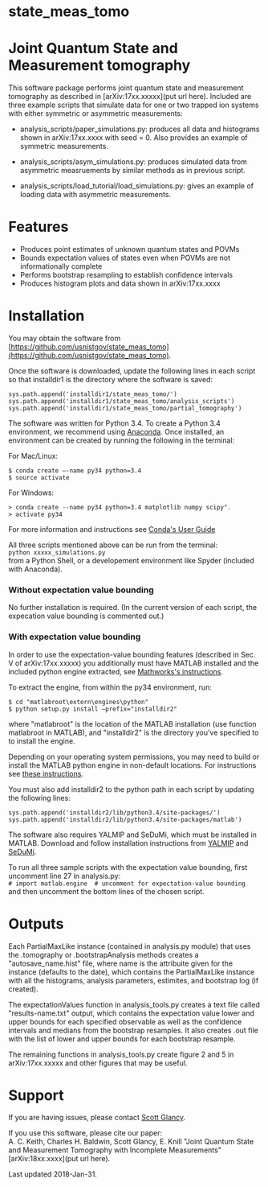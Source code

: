 # state_meas_tomo

# Joint Quantum State and Measurement tomography
This software package performs joint quantum state and measurement tomography 
as described in [arXiv:17xx.xxxxx](put url here). Included are three example scripts that 
simulate data for one or two trapped ion systems with either symmetric or
asymmetric measurements: 

- analysis_scripts/paper_simulations.py: produces all data and
    histograms shown in arXiv:17xx.xxxx with seed = 0. Also provides
    an example of symmetric measurements.

- analysis_scripts/asym_simulations.py: produces simulated data from
    asymmetric measruements by similar methods as in previous script.

- analysis_scripts/load_tutorial/load_simulations.py: gives an example
    of loading data with asymmetric measurements.


# Features
- Produces point estimates of unknown quantum states and POVMs
- Bounds expectation values of states even when POVMs are not informationally 
  complete
- Performs bootstrap resampling to establish confidence intervals
- Produces histogram plots and data shown in arXiv:17xx.xxxx


# Installation
You may obtain the software from
[https://github.com/usnistgov/state_meas_tomo](https://github.com/usnistgov/state_meas_tomo).

Once the software is downloaded, update the following lines in each script so 
that installdir1 is the directory where the software is saved:
```
sys.path.append('installdir1/state_meas_tomo/')
sys.path.append('installdir1/state_meas_tomo/analysis_scripts')
sys.path.append('installdir1/state_meas_tomo/partial_tomography')
```

The software was written for Python 3.4. To create a Python 3.4 environment,
we recommend using [Anaconda](https://www.anaconda.com/download/). Once 
installed, an environment can be created by running the following in the 
terminal:

For Mac/Linux:
```
$ conda create —-name py34 python=3.4
$ source activate
```

For Windows:
```
> conda create --name py34 python=3.4 matplotlib numpy scipy".
> activate py34
```

For more information and instructions see [Conda's User Guide](https://conda.io/docs/user-guide/tasks/manage-environments.html)

All three scripts mentioned above can be run from the terminal:  
`python xxxxx_simulations.py`  
from a Python Shell, or a developement environment like Spyder 
(included with Anaconda).

### Without expectation value bounding
No further installation is required. (In the current version of each script, the expecation value bounding is commented out.)

### With expectation value bounding
In order to use the expectation-value bounding features (described in Sec. V of arXiv:17xx.xxxxx) you additionally must have MATLAB installed and the included python engine extracted, see [Mathworks's instructions](https://www.mathworks.com/help/matlab/matlab_external/install-the-matlab-engine-for-python.html).

To extract the engine, from within the py34 environment, run:
```
$ cd "matlabroot\extern\engines\python"
$ python setup.py install —prefix="installdir2"
```
where "matlabroot" is the location of the MATLAB installation (use function
matlabroot in MATLAB), and "installdir2" is the directory you've specified to 
to install the engine.

Depending on your operating system permissions, you may need to build
or install the MATLAB python engine in non-default locations.  For
instructions see [these instructions](https://www.mathworks.com/help/matlab/matlab_external/install-matlab-engine-api-for-python-in-nondefault-locations.html).

You must also add installdir2 to the python path in each script by
updating the following lines:
                                                               
```
sys.path.append('installdir2/lib/python3.4/site-packages/')
sys.path.append('installdir2/lib/python3.4/site-packages/matlab')
```

The software also requires YALMIP and SeDuMi, which must be
installed in MATLAB.  Download and follow installation instructions
from [YALMIP](https://yalmip.github.io) and [SeDuMi](http://sedumi.ie.lehigh.edu).
                                                             
To run all three sample scripts with the expectation value bounding, first
uncomment line 27 in analysis.py:  
`# import matlab.engine  # uncomment for expectation-value bounding`  
and then uncomment the bottom lines of the chosen script.


# Outputs
Each PartialMaxLike instance (contained in analysis.py module) that uses the
.tomography or .bootstrapAnalysis methods creates a "autosave_name.hist" file,
where name is the attribuite given for the instance (defaults to the date), 
which contains the PartialMaxLike instance with all the histograms, analysis 
parameters, estimites, and bootstrap log (if created).

The expectationValues function in analysis_tools.py creates a text file called 
"results-name.txt" output, which contains the expectation value lower and upper 
bounds for each specified observable as well as the confidence intervals and 
medians from the bootstrap resamples. It also creates .out file with the list
of lower and upper bounds for each bootstrap resample.

The remaining functions in analysis_tools.py create figure 2 and 5 in
arXiv:17xx.xxxxx and other figures that may be useful.

# Support
If you are having issues, please contact [Scott Glancy](mailto:sglancy@nist.gov).

If you use this software, please cite our paper:  
A. C. Keith, Charles H. Baldwin, Scott Glancy, E. Knill "Joint Quantum State and Measurement Tomography with Incomplete Measurements" [arXiv:18xx.xxxx](put url here).

Last updated 2018-Jan-31.

